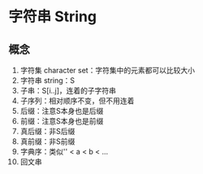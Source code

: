 # 字符串 String

## 概念

1. 字符集 character set：字符集中的元素都可以比较大小
1. 字符串 string：S
1. 子串：S[i..j]，连着的子字符串
1. 子序列：相对顺序不变，但不用连着
1. 后缀：注意S本身也是后缀
1. 前缀：注意S本身也是前缀
1. 真后缀：非S后缀
1. 真前缀：非S前缀
1. 字典序：类似'' < a < b < ...
1. 回文串
